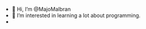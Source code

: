 - 👋 Hi, I’m @MajoMalbran
- 👀 I’m interested in learning a lot about programming.
- 
<!---
MajoMalbran/MajoMalbran is a ✨ special ✨ repository because its `README.md` (this file) appears on your GitHub profile.
You can click the Preview link to take a look at your changes.
--->
